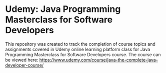 # Udemy: Java Programming Masterclass for Software Developers
This repository was created to track the completion of course topics and assignments covered in Udemy online learning platform class for Java Programming Masterclass for Software Developers course. The course can be viewed here: https://www.udemy.com/course/java-the-complete-java-developer-course/
